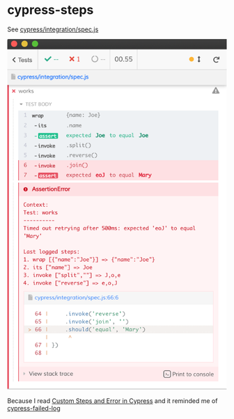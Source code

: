 # cypress-steps

See [cypress/integration/spec.js](./cypress/integration/spec.js)

![Steps result](./images/steps.png)

Because I read [Custom Steps and Error in Cypress](https://www.qacourse.dev/articles/custom-steps-and-error-in-cypress) and it reminded me of [cypress-failed-log](https://github.com/bahmutov/cypress-failed-log)
